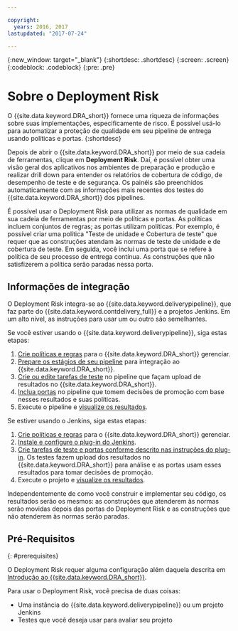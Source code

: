 ```yaml
---

copyright:
  years: 2016, 2017
lastupdated: "2017-07-24"

---
```


{:new_window: target="_blank"}
{:shortdesc: .shortdesc}
{:screen: .screen}
{:codeblock: .codeblock}
{:pre: .pre}

# Sobre o Deployment Risk

O {{site.data.keyword.DRA_short}} fornece uma riqueza de informações sobre suas implementações, especificamente de risco. É possível usá-lo para automatizar a proteção de qualidade em seu pipeline de entrega usando políticas e portas. 
{:shortdesc}

Depois de abrir o {{site.data.keyword.DRA_short}} por meio de sua cadeia de ferramentas, clique em **Deployment Risk**. Daí, é possível obter uma visão geral dos aplicativos nos ambientes de preparação e produção e realizar drill down para entender os relatórios de cobertura de código, de desempenho de teste e de segurança. Os painéis são preenchidos automaticamente com as informações mais recentes dos testes do {{site.data.keyword.DRA_short}} dos pipelines.

É possível usar o Deployment Risk para utilizar as normas de qualidade em sua cadeia de ferramentas por meio de políticas e portas. As políticas incluem conjuntos de regras; as portas utilizam políticas. Por exemplo, é possível criar uma política "Teste de unidade e Cobertura de teste" que requer que as construções atendam às normas de teste de unidade e de cobertura de teste. Em seguida, você inclui uma porta que se refere à política de seu processo de entrega contínua. As construções que não satisfizerem a política serão paradas nessa porta. 

## Informações de integração

O Deployment Risk integra-se ao {{site.data.keyword.deliverypipeline}}, que faz parte do {{site.data.keyword.contdelivery_full}} e a projetos Jenkins. Em um alto nível, as instruções para usar um ou outro são semelhantes.  

Se você estiver usando o {{site.data.keyword.deliverypipeline}}, siga estas etapas:

1. [Crie políticas e regras](risk_policies.html) para o {{site.data.keyword.DRA_short}} gerenciar.
2. [Prepare os estágios de seu pipeline](risk_cd.html) para integração ao {{site.data.keyword.DRA_short}}.
3. [Crie ou edite tarefas de teste](risk_cd.html) no pipeline que façam upload de resultados no {{site.data.keyword.DRA_short}}.
4. [Inclua portas](risk_cd.html) no pipeline que tomem decisões de promoção com base nesses resultados e suas políticas.
5. Execute o pipeline e [visualize os resultados](results.html).

Se estiver usando o Jenkins, siga estas etapas:

1. [Crie políticas e regras](risk_policies.html) para o {{site.data.keyword.DRA_short}} gerenciar.
2. [Instale e configure o plug-in do Jenkins](https://wiki.jenkins.io/display/JENKINS/IBM+Cloud+DevOps+Plugin).
3. [Crie tarefas de teste e portas conforme descrito nas instruções do plug-in](https://wiki.jenkins.io/display/JENKINS/IBM+Cloud+DevOps+Plugin). Os testes fazem upload dos resultados no {{site.data.keyword.DRA_short}} para análise e as portas usam esses resultados para tomar decisões de promoção.
4. Execute o projeto e [visualize os resultados](results.html). 

Independentemente de como você construir e implementar seu código, os resultados serão os mesmos: as construções que atenderem às normas serão movidas depois das portas do Deployment Risk e as construções que não atenderem às normas serão paradas. 

## Pré-Requisitos
{: #prerequisites}

O Deployment Risk requer alguma configuração além daquela descrita em [Introdução ao {{site.data.keyword.DRA_short}}](/docs/services/DevOpsInsights/index.html).

Para usar o Deployment Risk, você precisa de duas coisas:

* Uma instância do {{site.data.keyword.deliverypipeline}} ou um projeto Jenkins
* Testes que você deseja usar para avaliar seu projeto
